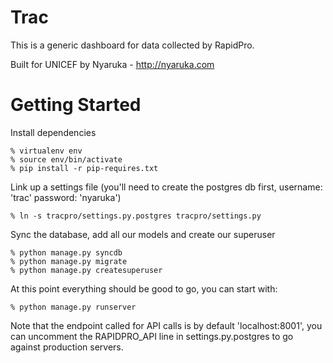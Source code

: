Trac    
=========

This is a generic dashboard for data collected by RapidPro.

Built for UNICEF by Nyaruka - http://nyaruka.com

Getting Started
================

Install dependencies
```
% virtualenv env
% source env/bin/activate
% pip install -r pip-requires.txt
```

Link up a settings file (you'll need to create the postgres db first, username: 'trac' password: 'nyaruka')
```
% ln -s tracpro/settings.py.postgres tracpro/settings.py
```

Sync the database, add all our models and create our superuser
```
% python manage.py syncdb
% python manage.py migrate
% python manage.py createsuperuser
```

At this point everything should be good to go, you can start with:

```
% python manage.py runserver
```

Note that the endpoint called for API calls is by default 'localhost:8001', you can uncomment the RAPIDPRO_API line in settings.py.postgres to go against production servers.
